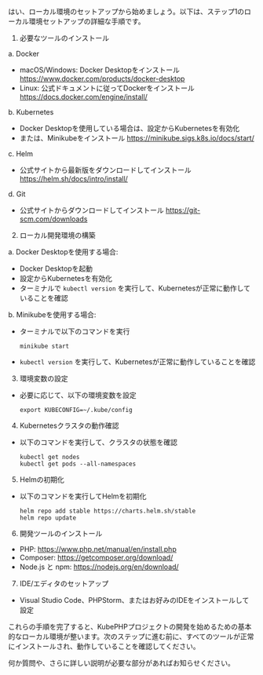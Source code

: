 はい、ローカル環境のセットアップから始めましょう。以下は、ステップ1のローカル環境セットアップの詳細な手順です。

1. 必要なツールのインストール

a. Docker
   - macOS/Windows: Docker Desktopをインストール
     https://www.docker.com/products/docker-desktop
   - Linux: 公式ドキュメントに従ってDockerをインストール
     https://docs.docker.com/engine/install/

b. Kubernetes
   - Docker Desktopを使用している場合は、設定からKubernetesを有効化
   - または、Minikubeをインストール
     https://minikube.sigs.k8s.io/docs/start/

c. Helm
   - 公式サイトから最新版をダウンロードしてインストール
     https://helm.sh/docs/intro/install/

d. Git
   - 公式サイトからダウンロードしてインストール
     https://git-scm.com/downloads

2. ローカル開発環境の構築

a. Docker Desktopを使用する場合:
   - Docker Desktopを起動
   - 設定からKubernetesを有効化
   - ターミナルで `kubectl version` を実行して、Kubernetesが正常に動作していることを確認

b. Minikubeを使用する場合:
   - ターミナルで以下のコマンドを実行
     ```
     minikube start
     ```
   - `kubectl version` を実行して、Kubernetesが正常に動作していることを確認

3. 環境変数の設定

- 必要に応じて、以下の環境変数を設定
  ```
  export KUBECONFIG=~/.kube/config
  ```

4. Kubernetesクラスタの動作確認

- 以下のコマンドを実行して、クラスタの状態を確認
  ```
  kubectl get nodes
  kubectl get pods --all-namespaces
  ```

5. Helmの初期化

- 以下のコマンドを実行してHelmを初期化
  ```
  helm repo add stable https://charts.helm.sh/stable
  helm repo update
  ```

6. 開発ツールのインストール

- PHP: https://www.php.net/manual/en/install.php
- Composer: https://getcomposer.org/download/
- Node.js と npm: https://nodejs.org/en/download/

7. IDE/エディタのセットアップ

- Visual Studio Code、PHPStorm、またはお好みのIDEをインストールして設定

これらの手順を完了すると、KubePHPプロジェクトの開発を始めるための基本的なローカル環境が整います。次のステップに進む前に、すべてのツールが正常にインストールされ、動作していることを確認してください。

何か質問や、さらに詳しい説明が必要な部分があればお知らせください。